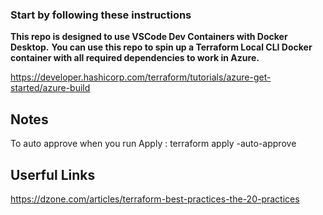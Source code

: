 ### Start by following these instructions

**This repo is designed to use VSCode Dev Containers with Docker Desktop.** 
**You can use this repo to spin up a Terraform Local CLI Docker container with all required dependencies to work in Azure.**

https://developer.hashicorp.com/terraform/tutorials/azure-get-started/azure-build


## Notes

To auto approve when you run Apply : terraform apply -auto-approve


## Userful Links
https://dzone.com/articles/terraform-best-practices-the-20-practices
